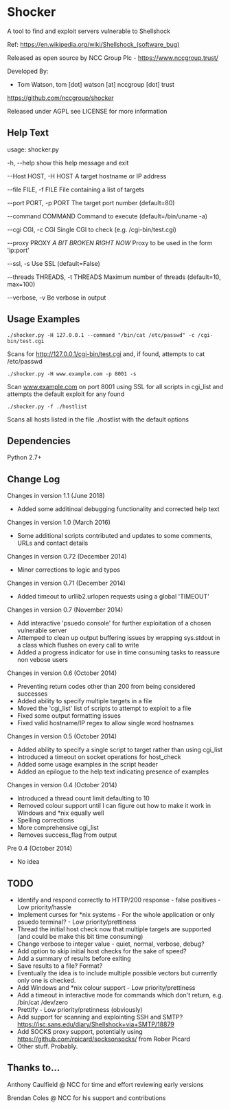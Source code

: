 Shocker
======================
A tool to find and exploit servers vulnerable to Shellshock

Ref: https://en.wikipedia.org/wiki/Shellshock_(software_bug)

Released as open source by NCC Group Plc - https://www.nccgroup.trust/

Developed By:
* Tom Watson, tom [dot] watson [at] nccgroup [dot] trust

https://github.com/nccgroup/shocker

Released under AGPL see LICENSE for more information

Help Text
-------------
usage: 
shocker.py 

-h, --help            show this help message and exit

--Host HOST, -H HOST
                      A target hostname or IP address

--file FILE, -f FILE  File containing a list of targets

--port PORT, -p PORT  The target port number (default=80)

--command COMMAND     Command to execute (default=/bin/uname -a)

--cgi CGI, -c CGI     Single CGI to check (e.g. /cgi-bin/test.cgi)

--proxy PROXY         *A BIT BROKEN RIGHT NOW* Proxy to be used in the form
                      'ip:port'

--ssl, -s             Use SSL (default=False)

--threads THREADS, -t THREADS
                      Maximum number of threads (default=10, max=100)

--verbose, -v         Be verbose in output

Usage Examples
-------------
`./shocker.py -H 127.0.0.1 --command "/bin/cat /etc/passwd" -c /cgi-bin/test.cgi`

Scans for http://127.0.0.1/cgi-bin/test.cgi and, if found, attempts to cat 
/etc/passwd

`./shocker.py -H www.example.com -p 8001 -s`

Scan www.example.com on port 8001 using SSL for all scripts in cgi_list and
attempts the default exploit for any found

`./shocker.py -f ./hostlist`

Scans all hosts listed in the file ./hostlist with the default options

Dependencies 
-------------
Python 2.7+

Change Log
-------------
Changes in version 1.1 (June 2018)

* Added some additinoal debugging  functionality and corrected help text

Changes in version 1.0 (March 2016)

* Some additional scripts contributed and updates to some comments, URLs and contact details 

Changes in version 0.72 (December 2014)

* Minor corrections to logic and typos

Changes in version 0.71 (December 2014)

* Added timeout to urllib2.urlopen requests using a global 'TIMEOUT'

Changes in version 0.7 (November 2014)

* Add interactive 'psuedo console' for further exploitation of a chosen vulnerable server
* Attemped to clean up output buffering issues by wrapping sys.stdout in a class which flushes on every call to write
* Added a progress indicator for use in time consuming tasks to reassure non vebose users

Changes in version 0.6 (October 2014)

* Preventing return codes other than 200 from being considered successes
* Added ability to specify multiple targets in a file
* Moved the 'cgi_list' list of scripts to attempt to exploit to a file
* Fixed some output formatting issues
* Fixed valid hostname/IP regex to allow single word hostnames

Changes in version 0.5 (October 2014)

* Added ability to specify a single script to target rather than using cgi_list
* Introduced a timeout on socket operations for host_check
* Added some usage examples in the script header
* Added an epilogue to the help text indicating presence of examples

Changes in version 0.4 (October 2014)

* Introduced a thread count limit defaulting to 10
* Removed colour support until I can figure out how to make it work in Windows and *nix equally well
* Spelling corrections
* More comprehensive cgi_list
* Removes success_flag from output

Pre 0.4 (October 2014)

* No idea

TODO
-------------
* Identify and respond correctly to HTTP/200 response - false positives - Low priority/hassle
* Implement curses for *nix systems - For the whole application or only psuedo terminal? - Low priority/prettiness
* Thread the initial host check now that multiple targets are supported (and could be make this bit time consuming)
* Change verbose to integer value - quiet, normal, verbose, debug?
* Add option to skip initial host checks for the sake of speed?
* Add a summary of results before exiting
* Save results to a file? Format?
* Eventually the idea is to include multiple possible vectors but currently only one is checked.
* Add Windows and *nix colour support - Low priority/prettiness
* Add a timeout in interactive mode for commands which don't return, e.g. /bin/cat /dev/zero
* Prettify - Low priority/pretinness (obviously)
* Add support for scanning and explointing SSH and SMTP? https://isc.sans.edu/diary/Shellshock+via+SMTP/18879
* Add SOCKS proxy support, potentially using https://github.com/rpicard/socksonsocks/ from Rober Picard
* Other stuff. Probably.

Thanks to...
-------------
Anthony Caulfield @ NCC for time and effort reviewing early versions

Brendan Coles @ NCC for his support and contributions
